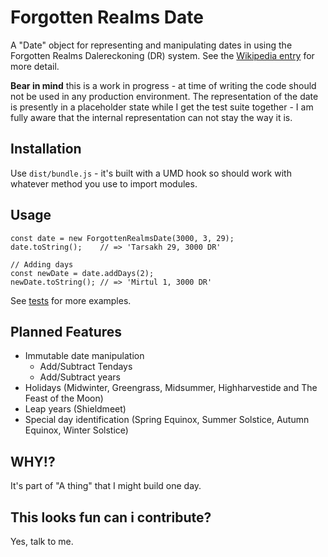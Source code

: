 # Forgotten Realms Date
A "Date" object for representing and manipulating dates in using the Forgotten Realms Dalereckoning (DR) system. See the [Wikipedia entry](https://en.wikipedia.org/wiki/Calendars_in_the_Forgotten_Realms) for more detail.

**Bear in mind** this is a work in progress - at time of writing the code should not be used in any production environment. The representation of the date is presently in a placeholder state while I get the test suite together - I am fully aware that the internal representation can not stay the way it is.

## Installation
Use `dist/bundle.js` - it's built with a UMD hook so should work with whatever method you use to import modules.

## Usage
```
const date = new ForgottenRealmsDate(3000, 3, 29);
date.toString();    // => 'Tarsakh 29, 3000 DR'

// Adding days
const newDate = date.addDays(2);
newDate.toString(); // => 'Mirtul 1, 3000 DR' 
```
See [tests](src/forgotten-realms-date.test.js) for more examples.

## Planned Features
* Immutable date manipulation
  * Add/Subtract Tendays
  * Add/Subtract years
* Holidays (Midwinter, Greengrass, Midsummer, Highharvestide and The Feast of the Moon)
* Leap years (Shieldmeet)
* Special day identification (Spring Equinox, Summer Solstice, Autumn Equinox, Winter Solstice)

## WHY!?
It's part of "A thing" that I might build one day.

## This looks fun can i contribute?
Yes, talk to me.
